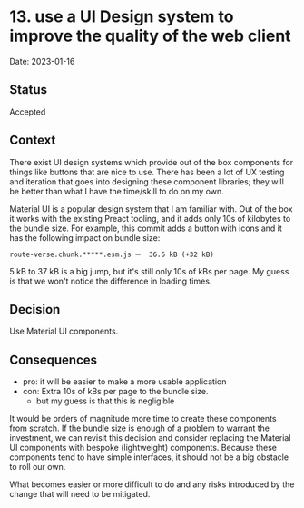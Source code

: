 # 13. use a UI Design system to improve the quality of the web client

Date: 2023-01-16

## Status

Accepted

## Context

There exist UI design systems which provide out of the box components for things
like buttons that are nice to use. There has been a lot of UX testing and
iteration that goes into designing these component libraries; they will be
better than what I have the time/skill to do on my own. 

Material UI is a popular design system that I am familiar with. Out of the box
it works with the existing Preact tooling, and it adds only 10s of kilobytes to
the bundle size. For example, this commit adds a button with icons and it has
the following impact on bundle size:

    route-verse.chunk.*****.esm.js ⏤  36.6 kB (+32 kB)

5 kB to 37 kB is a big jump, but it's still only 10s of kBs per page. My guess
is that we won't notice the difference in loading times.

## Decision

Use Material UI components.

## Consequences

- pro: it will be easier to make a more usable application
- con: Extra 10s of kBs per page to the bundle size. 
   - but my guess is that this is negligible

It would be orders of magnitude more time to create these components from
scratch. If the bundle size is enough of a problem to warrant the investment, we
can revisit this decision and consider replacing the Material UI components with
bespoke (lightweight) components. Because these components tend to have simple
interfaces, it should not be a big obstacle to roll our own. 

What becomes easier or more difficult to do and any risks introduced by the change that will need to be mitigated.
